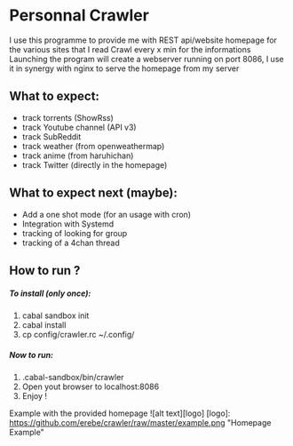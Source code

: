 # Personnal Crawler

I use this programme to provide me with REST api/website homepage for the various sites that I read
Crawl every x min for the informations
Launching the program will create a webserver running on port 8086, I use it in synergy
with nginx to serve the homepage from my server

## What to expect:
- track torrents (ShowRss)
- track Youtube channel (API v3)
- track SubReddit 
- track weather (from openweathermap)
- track anime (from haruhichan)
- track Twitter (directly in the homepage)

## What to expect next (maybe):
- Add a one shot mode (for an usage with cron)
- Integration with Systemd
- tracking of looking for group
- tracking of a 4chan thread

## How to run ? 
##### To install (only once):
1. cabal sandbox init
2. cabal install
3. cp config/crawler.rc ~/.config/

##### Now to run: 
1. .cabal-sandbox/bin/crawler
2. Open yout browser to localhost:8086
3. Enjoy !

Example with the provided homepage
![alt text][logo]
[logo]: https://github.com/erebe/crawler/raw/master/example.png "Homepage Example"


